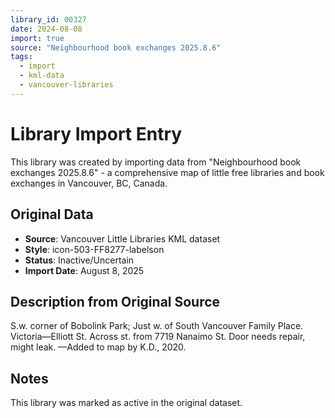 ```yaml
---
library_id: 00327
date: 2024-08-08
import: true
source: "Neighbourhood book exchanges 2025.8.6"
tags:
  - import
  - kml-data
  - vancouver-libraries
---
```


# Library Import Entry

This library was created by importing data from "Neighbourhood book exchanges 2025.8.6" - a comprehensive map of little free libraries and book exchanges in Vancouver, BC, Canada.

## Original Data

- **Source**: Vancouver Little Libraries KML dataset
- **Style**: icon-503-FF8277-labelson
- **Status**: Inactive/Uncertain
- **Import Date**: August 8, 2025

## Description from Original Source

S.w. corner of Bobolink Park;
Just w. of South Vancouver Family Place.  
Victoria—Elliott St.
Across st. from 7719 Nanaimo St.
Door needs repair, might leak.
—Added to map by K.D., 2020.



## Notes

This library was marked as active in the original dataset.
